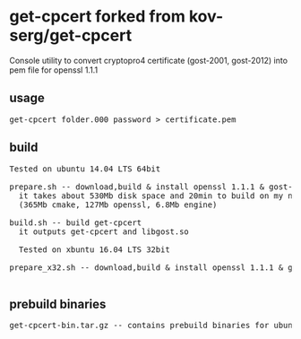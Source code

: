 # get-cpcert forked from kov-serg/get-cpcert

Console utility to convert cryptopro4 certificate (gost-2001, gost-2012) into pem file for openssl 1.1.1

## usage
<pre>
get-cpcert folder.000 password > certificate.pem
</pre>
## build
<pre>
Tested on ubuntu 14.04 LTS 64bit

prepare.sh -- download,build & install openssl 1.1.1 & gost-engine + cmake
  it takes about 530Mb disk space and 20min to build on my notebook
  (365Mb cmake, 127Mb openssl, 6.8Mb engine)

build.sh -- build get-cpcert
  it outputs get-cpcert and libgost.so
  
  Tested on xbuntu 16.04 LTS 32bit
  
prepare_x32.sh -- download,build & install openssl 1.1.1 & gost-engin
   
</pre>

## prebuild binaries
<pre>
get-cpcert-bin.tar.gz -- contains prebuild binaries for ubuntu 14.04 64bit and 3 samples for testing
</pre>

  
